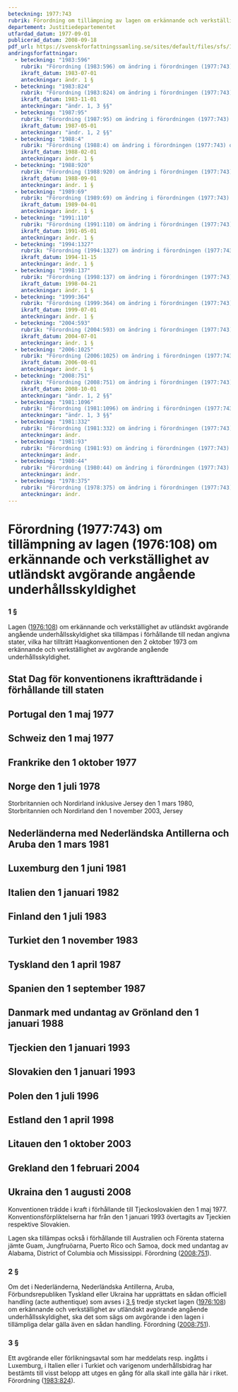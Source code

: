 ```yaml
---
beteckning: 1977:743
rubrik: Förordning om tillämpning av lagen om erkännande och verkställighet av utländskt avgörande angående underhållsskyldighet
departement: Justitiedepartementet
utfardad_datum: 1977-09-01
publicerad_datum: 2008-09-18
pdf_url: https://svenskforfattningssamling.se/sites/default/files/sfs/1977-09/SFS1977-743.pdf
andringsforfattningar:
  - beteckning: "1983:596"
    rubrik: "Förordning (1983:596) om ändring i förordningen (1977:743) om tillämpning av lagen (1976:108) om erkännande och verkställighet av utländskt avgörande angående underhållsskyldighet"
    ikraft_datum: 1983-07-01
    anteckningar: ändr. 1 §
  - beteckning: "1983:824"
    rubrik: "Förordning (1983:824) om ändring i förordningen (1977:743) om tillämpning av lagen (1976:108) om erkännande och verkställighet av utländskt avgörande angående underhållsskyldighet"
    ikraft_datum: 1983-11-01
    anteckningar: "ändr. 1, 3 §§"
  - beteckning: "1987:95"
    rubrik: "Förordning (1987:95) om ändring i förordningen (1977:743) om tillämpning av lagen (1976:108) om erkännande och verkställighet av utländskt avgörande angående underhållsskyldighet"
    ikraft_datum: 1987-05-01
    anteckningar: "ändr. 1, 2 §§"
  - beteckning: "1988:4"
    rubrik: "Förordning (1988:4) om ändring i förordningen (1977:743) om tillämpning av lagen (1976:108) om erkännande och verkställighet av utländskt avgörande angående underhållsskyldighet"
    ikraft_datum: 1988-02-01
    anteckningar: ändr. 1 §
  - beteckning: "1988:920"
    rubrik: "Förordning (1988:920) om ändring i förordningen (1977:743) om tillämpning av lagen (1976:108) om erkännande och verkställighet av utländskt avgörande angående underhållsskyldighet"
    ikraft_datum: 1988-09-01
    anteckningar: ändr. 1 §
  - beteckning: "1989:69"
    rubrik: "Förordning (1989:69) om ändring i förordningen (1977:743) om tillämpning av lagen (1976:108) om erkännande och verkställighet av utländskt avgörande angående underhållsskyldighet"
    ikraft_datum: 1989-04-01
    anteckningar: ändr. 1 §
  - beteckning: "1991:110"
    rubrik: "Förordning (1991:110) om ändring i förordningen (1977:743) om tillämpning av lagen (1976:108) om erkännande och verkställighet av utländskt avgörande angående underhållsskyldighet"
    ikraft_datum: 1991-05-01
    anteckningar: ändr. 1 §
  - beteckning: "1994:1327"
    rubrik: "Förordning (1994:1327) om ändring i förordningen (1977:743) om tillämpning av lagen (1976:108) om erkännande och verkställighet av utländskt avgörande angående underhållsskyldighet"
    ikraft_datum: 1994-11-15
    anteckningar: ändr. 1 §
  - beteckning: "1998:137"
    rubrik: "Förordning (1998:137) om ändring i förordningen (1977:743) om tillämpning av lagen (1976:108) om erkännande och verkställighet av utländskt avgörande angående underhållsskyldighet"
    ikraft_datum: 1998-04-21
    anteckningar: ändr. 1 §
  - beteckning: "1999:364"
    rubrik: "Förordning (1999:364) om ändring i förordningen (1977:743) om tillämpning av lagen (1976:108) om erkännande och verkställighet av utländskt avgörande angående underhållsskyldighet"
    ikraft_datum: 1999-07-01
    anteckningar: ändr. 1 §
  - beteckning: "2004:593"
    rubrik: "Förordning (2004:593) om ändring i förordningen (1977:743) om tillämpning av lagen (1976:108) om erkännande och verkställighet av utländskt avgörande angående underhållsskyldighet"
    ikraft_datum: 2004-07-01
    anteckningar: ändr. 1 §
  - beteckning: "2006:1025"
    rubrik: "Förordning (2006:1025) om ändring i förordningen (1977:743) om tillämpning av lagen (1976:108) om erkännande och verkställighet av utländskt avgörande angående underhållsskyldighet"
    ikraft_datum: 2006-08-01
    anteckningar: ändr. 1 §
  - beteckning: "2008:751"
    rubrik: "Förordning (2008:751) om ändring i förordningen (1977:743) om tillämpning av lagen (1976:108) om erkännande och verkställighet av utländskt avgörande angående underhållsskyldighet"
    ikraft_datum: 2008-10-01
    anteckningar: "ändr. 1, 2 §§"
  - beteckning: "1981:1096"
    rubrik: "Förordning (1981:1096) om ändring i förordningen (1977:743) om tillämpning av lagen (1976:108) om erkännande och verkställighet av utländskt avgörande angående underhållsskyldighet"
    anteckningar: "ändr. 1, 3 §§"
  - beteckning: "1981:332"
    rubrik: "Förordning (1981:332) om ändring i förordningen (1977:743) om tillämpning av lagen (1976:108) om erkännande och verkställighet av utländskt avgörande angående underhållsskyldighet"
    anteckningar: ändr.
  - beteckning: "1981:93"
    rubrik: "Förordning (1981:93) om ändring i förordningen (1977:743) om tillämpningav lagen (1976:108) om erkännande och verkställighet av utländskt avgörande angående underhållsskyldighet"
    anteckningar: ändr.
  - beteckning: "1980:44"
    rubrik: "Förordning (1980:44) om ändring i förordningen (1977:743) om tillämpning av lagen (1976:108) om erkännande och verkställighet av utländskt avgörande angående underhållsskyldighet"
    anteckningar: ändr.
  - beteckning: "1978:375"
    rubrik: "Förordning (1978:375) om ändring i förordningen (1977:743) om tillämpning av lagen (1976:108) om erkännande och verkställighet av utländskt avgörande angående underhållsskyldighet"
    anteckningar: ändr.
---
```


# Förordning (1977:743) om tillämpning av lagen (1976:108) om erkännande och verkställighet av utländskt avgörande angående underhållsskyldighet

### 1 §

Lagen ([1976:108](https://selex.se/eli/sfs/1976/108)) om erkännande och verkställighet av utländskt avgörande angående underhållsskyldighet ska tillämpas i förhållande till nedan angivna stater, vilka har tillträtt Haagkonventionen den 2 oktober 1973 om erkännande och verkställighet av avgörande angående underhållsskyldighet.

## Stat					Dag för konventionens ikraftträdande i förhållande till staten

## Portugal				den 1 maj 1977

## Schweiz 				den 1 maj 1977

## Frankrike				den 1 oktober 1977

## Norge					den 1 juli 1978

Storbritannien och Nordirland inklusive Jersey			den 1 mars 1980, Storbritannien och Nordirland den 1 november 2003, Jersey

## Nederländerna med Nederländska Antillerna och Aruba			den 1 mars 1981

## Luxemburg				den 1 juni 1981

## Italien					den 1 januari 1982

## Finland					den 1 juli 1983

## Turkiet					den 1 november 1983

## Tyskland				den 1 april 1987

## Spanien					den 1 september 1987

## Danmark med undantag av Grönland	den 1 januari 1988

## Tjeckien				den 1 januari 1993

## Slovakien				den 1 januari 1993

## Polen					den 1 juli 1996

## Estland					den 1 april 1998

## Litauen					den 1 oktober 2003

## Grekland				den 1 februari 2004

## Ukraina					den 1 augusti 2008

Konventionen trädde i kraft i förhållande till Tjeckoslovakien den 1 maj 1977. Konventionsförpliktelserna har från den 1 januari 1993 övertagits av Tjeckien respektive Slovakien.

Lagen ska tillämpas också i förhållande till Australien och Förenta staterna jämte Guam, Jungfruöarna, Puerto Rico och Samoa, dock med undantag av Alabama, District of Columbia och Mississippi. Förordning ([2008:751](https://selex.se/eli/sfs/2008/751)).

### 2 §

Om det i Nederländerna, Nederländska Antillerna, Aruba, Förbundsrepubliken Tyskland eller Ukraina har upprättats en sådan officiell handling (acte authentique) som avses i [3 §](#3) tredje stycket lagen ([1976:108](https://selex.se/eli/sfs/1976/108)) om erkännande och verkställighet av utländskt avgörande angående underhållsskyldighet, ska det som sägs om avgörande i den lagen i tillämpliga delar gälla även en sådan handling. Förordning ([2008:751](https://selex.se/eli/sfs/2008/751)).

### 3 §

Ett avgörande eller förlikningsavtal som har meddelats resp. ingåtts i Luxemburg, i Italien eller i Turkiet och varigenom underhållsbidrag har bestämts till visst belopp att utges en gång för alla skall inte gälla här i riket. Förordning ([1983:824](https://selex.se/eli/sfs/1983/824)).